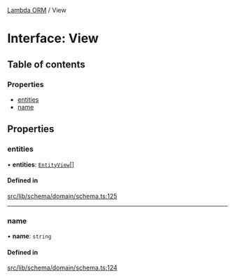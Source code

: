 [Lambda ORM](../README.md) / View

# Interface: View

## Table of contents

### Properties

- [entities](View.md#entities)
- [name](View.md#name)

## Properties

### entities

• **entities**: [`EntityView`](EntityView.md)[]

#### Defined in

[src/lib/schema/domain/schema.ts:125](https://github.com/lambda-orm/lambdaorm-base/blob/4165360/src/lib/schema/domain/schema.ts#L125)

___

### name

• **name**: `string`

#### Defined in

[src/lib/schema/domain/schema.ts:124](https://github.com/lambda-orm/lambdaorm-base/blob/4165360/src/lib/schema/domain/schema.ts#L124)
